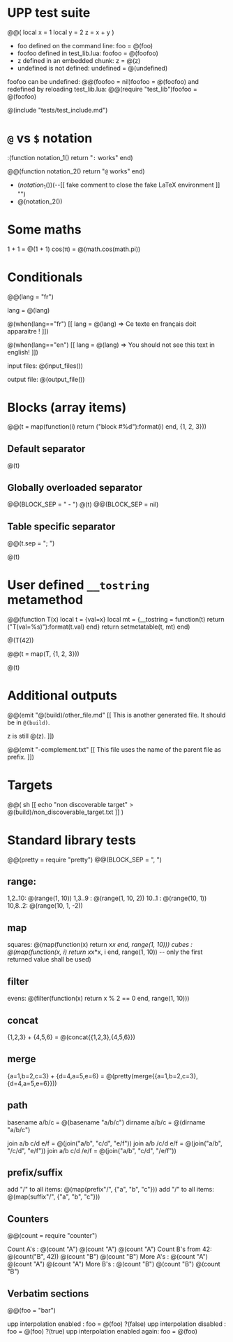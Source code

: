 # UPP test suite

@@( local x = 1
    local y = 2
    z = x + y
)

- foo defined on the command line: foo = @(foo)
- foofoo defined in test_lib.lua: foofoo = @(foofoo)
- z defined in an embedded chunk: z = @(z)
- undefined is not defined: undefined = @(undefined)

foofoo can be undefined: @@(foofoo = nil)foofoo = @(foofoo)
and redefined by reloading test_lib.lua: @@(require "test_lib")foofoo = @(foofoo)

@(include "tests/test_include.md")

# `@` vs `$` notation

:(function notation_1()
    return "`:` works"
end)

@@(function notation_2()
    return "`@` works"
end)

- $(notation_1())$(--[[ fake comment to close the fake LaTeX environment ]] "")
- @(notation_2())

# Some maths

1 + 1 = @(1 + 1)
cos(π) = @(math.cos(math.pi))

# Conditionals

@@(lang = "fr")

lang = @(lang)

@(when(lang=="fr") [[
lang = @(lang) => Ce texte en français doit apparaitre !
]])

@(when(lang=="en") [[
lang = @(lang) => You should not see this text in english!
]])

input files: @(input_files())

output file: @(output_file())

# Blocks (array items)

@@(t = map(function(i) return ("block #%d"):format(i) end, {1, 2, 3}))

## Default separator

@(t)

## Globally overloaded separator

@@(BLOCK_SEP = " - ")
@(t)
@@(BLOCK_SEP = nil)

## Table specific separator

@@(t.sep = "; ")

@(t)

# User defined `__tostring` metamethod

@@(function T(x)
    local t = {val=x}
    local mt = {__tostring = function(t) return ("T(val=%s)"):format(t.val) end}
    return setmetatable(t, mt)
end)

@(T(42))

@@(t = map(T, {1, 2, 3}))

@(t)

# Additional outputs

@@(emit "@(build)/other_file.md" [[
This is another generated file.
It should be in `@(build)`.

z is still @(z).
]])

@@(emit "-complement.txt" [[
This file uses the name of the parent file as prefix.
]])

# Targets

@@( sh [[
    echo "non discoverable target" > @(build)/non_discoverable_target.txt
]] )

# Standard library tests

@@(pretty = require "pretty")
@@(BLOCK_SEP = ", ")

## range:

1,2..10: @(range(1, 10))
1,3..9 : @(range(1, 10, 2))
10..1  : @(range(10, 1))
10,8..2: @(range(10, 1, -2))

## map

squares: @(map(function(x) return x*x end, range(1, 10)))
cubes  : @(map(function(x, i) return x*x*x, i end, range(1, 10)) -- only the first returned value shall be used)

## filter

evens: @(filter(function(x) return x % 2 == 0 end, range(1, 10)))

## concat

{1,2,3} + {4,5,6} = @(concat{{1,2,3},{4,5,6}})

## merge

{a=1,b=2,c=3} + {d=4,a=5,e=6} = @(pretty(merge{{a=1,b=2,c=3},{d=4,a=5,e=6}}))

## path

basename a/b/c = @(basename "a/b/c")
dirname  a/b/c = @(dirname "a/b/c")

join a/b c/d e/f = @(join("a/b", "c/d", "e/f"))
join a/b /c/d e/f = @(join("a/b", "/c/d", "e/f"))
join a/b c/d /e/f = @(join("a/b", "c/d", "/e/f"))

## prefix/suffix

add "/" to all items: @(map(prefix"/", {"a", "b", "c"}))
add "/" to all items: @(map(suffix"/", {"a", "b", "c"}))

## Counters

@@(count = require "counter")

Count A's        : @(count "A") @(count "A") @(count "A")
Count B's from 42: @(count("B", 42)) @(count "B") @(count "B")
More A's         : @(count "A") @(count "A") @(count "A")
More B's         : @(count "B") @(count "B") @(count "B")

## Verbatim sections

@@(foo = "bar")

upp interpolation enabled      : foo = @(foo)
?(false)
upp interpolation disabled     : foo = @(foo)
?(true)
upp interpolation enabled again: foo = @(foo)

